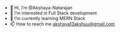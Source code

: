 - 👋 Hi, I’m @Akshaya-Natarajan
- 👀 I’m interested in Full Stack development
- 🌱 I’m currently learning MERN Stack
- 📫 How to reach me akshaya13akshuu@gmail.com
<!---
Akshaya-Natarajan/Akshaya-Natarajan is a ✨ special ✨ repository because its `README.md` (this file) appears on your GitHub profile.
You can click the Preview link to take a look at your changes.
--->
